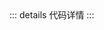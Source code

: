 
<CodeVue/>
::: details 代码详情
<show-code :code="CodeVueRaw"></show-code>
:::
<script setup>
    import CodeVue from "./code-vue.vue"
    import CodeVueRaw from "./code-vue.vue?raw"
</script>

